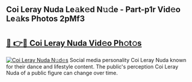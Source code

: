 ## Coi Leray Nuda Le𝚊k𝚎d N𝚞𝚍e - Part-p1r Vid𝚎o Le𝚊ks Photos 2pMf3

# <h2><a href="http://fbdt9tc.evod.top/?m=Coi+Leray+Nuda">🔗 👉🔴 Coi Leray Nuda Vid𝚎o Ph𝚘t𝚘s</a></h2>

[![Coi Leray Nuda N𝚞d𝚎s](https://i.imgur.com/8V9OHl7.gif)](http://fbdt9tc.evod.top/?m=Coi+Leray+Nuda)
Social media personality Coi Leray Nuda known for their dance and lifestyle content. The public's perception Coi Leray Nuda of a public figure can change over time. 
